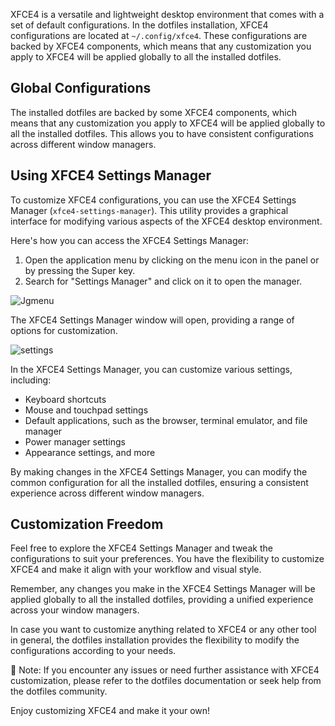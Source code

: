 XFCE4 is a versatile and lightweight desktop environment that comes with a set of default configurations. In the dotfiles installation, XFCE4 configurations are located at `~/.config/xfce4`. These configurations are backed by XFCE4 components, which means that any customization you apply to XFCE4 will be applied globally to all the installed dotfiles.

## Global Configurations

The installed dotfiles are backed by some XFCE4 components, which means that any customization you apply to XFCE4 will be applied globally to all the installed dotfiles. This allows you to have consistent configurations across different window managers.

## Using XFCE4 Settings Manager

To customize XFCE4 configurations, you can use the XFCE4 Settings Manager (`xfce4-settings-manager`). This utility provides a graphical interface for modifying various aspects of the XFCE4 desktop environment.

Here's how you can access the XFCE4 Settings Manager:

1. Open the application menu by clicking on the menu icon in the panel or by pressing the Super key.
2. Search for "Settings Manager" and click on it to open the manager.

![Jgmenu](https://raw.githubusercontent.com/wiki/ulises-jeremias/dotfiles/images/settings-manager-open.gif)

The XFCE4 Settings Manager window will open, providing a range of options for customization.

![settings](https://raw.githubusercontent.com/wiki/ulises-jeremias/dotfiles/images/settings.jpg)

In the XFCE4 Settings Manager, you can customize various settings, including:

- Keyboard shortcuts
- Mouse and touchpad settings
- Default applications, such as the browser, terminal emulator, and file manager
- Power manager settings
- Appearance settings, and more

By making changes in the XFCE4 Settings Manager, you can modify the common configuration for all the installed dotfiles, ensuring a consistent experience across different window managers.

## Customization Freedom

Feel free to explore the XFCE4 Settings Manager and tweak the configurations to suit your preferences. You have the flexibility to customize XFCE4 and make it align with your workflow and visual style.

Remember, any changes you make in the XFCE4 Settings Manager will be applied globally to all the installed dotfiles, providing a unified experience across your window managers.

In case you want to customize anything related to XFCE4 or any other tool in general, the dotfiles installation provides the flexibility to modify the configurations according to your needs.

📝 Note: If you encounter any issues or need further assistance with XFCE4 customization, please refer to the dotfiles documentation or seek help from the dotfiles community.

Enjoy customizing XFCE4 and make it your own!
